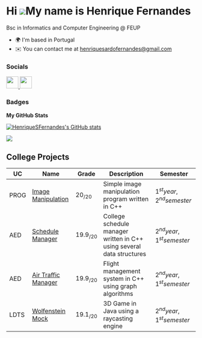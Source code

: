 Hi ![](https://user-images.githubusercontent.com/18350557/176309783-0785949b-9127-417c-8b55-ab5a4333674e.gif)My name is Henrique Fernandes
==========================================================================================================================================

Bsc in Informatics and Computer Engineering @ FEUP

* 🌍 I'm based in Portugal
* ✉️ You can contact me at [henriquesardofernandes@gmail.com](mailto:henriquesardofernandes@gmail.com)

### Socials

<p align="left"> <a href="https://www.github.com/HenriqueSFernandes" target="_blank" rel="noreferrer"> <picture> <source media="(prefers-color-scheme: dark)" srcset="https://raw.githubusercontent.com/danielcranney/readme-generator/main/public/icons/socials/github-dark.svg" /> <source media="(prefers-color-scheme: light)" srcset="https://raw.githubusercontent.com/danielcranney/readme-generator/main/public/icons/socials/github.svg" /> <img src="https://raw.githubusercontent.com/danielcranney/readme-generator/main/public/icons/socials/github.svg" width="32" height="32" /> </picture> </a> <a href="https://www.linkedin.com/in/-henriquesfernandes" target="_blank" rel="noreferrer"> <picture> <source media="(prefers-color-scheme: dark)" srcset="https://raw.githubusercontent.com/danielcranney/readme-generator/main/public/icons/socials/linkedin-dark.svg" /> <source media="(prefers-color-scheme: light)" srcset="https://raw.githubusercontent.com/danielcranney/readme-generator/main/public/icons/socials/linkedin.svg" /> <img src="https://raw.githubusercontent.com/danielcranney/readme-generator/main/public/icons/socials/linkedin.svg" width="32" height="32" /> </picture> </a></p>

### Badges

<b>My GitHub Stats</b>

<a href="http://www.github.com/HenriqueSFernandes"><img src="https://github-readme-stats.vercel.app/api?username=HenriqueSFernandes&show_icons=true&hide=&count_private=true&title_color=74c7ec&text_color=cdd6f4&icon_color=74c7ec&bg_color=11111b&hide_border=true&show_icons=true" alt="HenriqueSFernandes's GitHub stats" /></a>

<a href="http://www.github.com/HenriqueSFernandes"><img src="https://github-readme-streak-stats.herokuapp.com/?user=HenriqueSFernandes&stroke=cdd6f4&background=11111b&ring=74c7ec&fire=74c7ec&currStreakNum=cdd6f4&currStreakLabel=74c7ec&sideNums=cdd6f4&sideLabels=cdd6f4&dates=cdd6f4&hide_border=true" /></a>

## College Projects

| UC   | Name                                                                                    | Grade        | Description                                                           | Semester        |
| ---- | --------------------------------------------------------------------------------------- | ------------ | --------------------------------------------------------------------- | --------------- |
| PROG | [Image Manipulation](https://github.com/HenriqueSFernandes/Image-Manipulation-Prog)     | $20_{/20}$   | Simple image manipulation program written in C++                      | $1^{st} year, 2^{nd} semester$ |
| AED  | [Schedule Manager](https://github.com/HenriqueSFernandes/AED-ScheduleManager)           | 19.9$_{/20}$ | College schedule manager written in C++ using several data structures | $2^{nd} year, 1^{st} semester$ |
| AED  | [Air Traffic Manager](https://github.com/HenriqueSFernandes/AED-FlightManagementSystem) | 19.9$_{/20}$ | Flight management system in C++ using graph algorithms                | $2^{nd} year, 1^{st} semester$ |
| LDTS | [Wolfenstein Mock](https://github.com/HenriqueSFernandes/wolfensteinmock)               | 19.1$_{/20}$ | 3D Game in Java using a raycasting engine                             | $2^{nd} year, 1^{st} semester$ |

